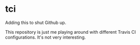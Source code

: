 # tci

Adding this to shut Github up.

This repository is just me playing around with different Travis CI configurations. It's not very interesting.
